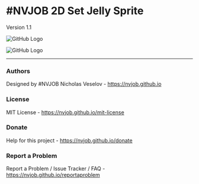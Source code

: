 # #NVJOB 2D Set Jelly Sprite

Version 1.1

![GitHub Logo](https://raw.githubusercontent.com/nvjob/nvjob.github.io/master/repo/unity%20assets/2d%20set%20jelly%20sprite/11/1.gif)

![GitHub Logo](https://raw.githubusercontent.com/nvjob/nvjob.github.io/master/repo/unity%20assets/2d%20set%20jelly%20sprite/11/2.gif)

-------------------------------------------------------------------

### Authors
Designed by #NVJOB Nicholas Veselov - https://nvjob.github.io

### License
MIT License - https://nvjob.github.io/mit-license

### Donate
Help for this project - https://nvjob.github.io/donate

### Report a Problem
Report a Problem / Issue Tracker / FAQ - https://nvjob.github.io/reportaproblem
